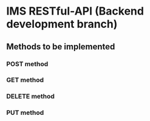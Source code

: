 # IMS RESTful-API (Backend development branch)

## Methods to be implemented
### POST method
### GET method
### DELETE method
### PUT method